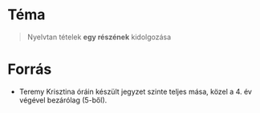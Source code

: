 # Téma
> Nyelvtan tételek **egy részének** kidolgozása

# Forrás
- Teremy Krisztina óráin készült jegyzet szinte teljes mása, közel a 4. év végével bezárólag (5-ből).
